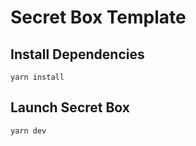 # Secret Box Template

## Install Dependencies

```
yarn install
```

## Launch Secret Box

```
yarn dev
```

